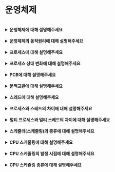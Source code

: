 # 운영체제

<br>

<details>
    <summary><b>운영체제에 대해 설명해주세요</b></summary>
    <br>
    운영체제는 컴퓨터의 자원을 효율적으로 관리하고 운영하기 위한 시스템 소프트웨어입니다.<br>
    또한 CLI, GUI, 쉘 등 사용자의 편리성을 위한 인터페이스를 제공합니다.
</details>

<br>

<details>
    <summary><b>운영체제의 동작원리에 대해 설명해주세요</b></summary>
    <br>
    운영체제는 커널이라는 계층을 통해 메모리나 프로세스 등 컴퓨터 자원을 관리합니다.<br>
    사용자는 사용자 인터페이스를 통해 커널에 접근할 수 있습니다.<br>
    이 때 커널은 자원을 보호하기 위해 시스템 호출이라는 인터페이스 계층을 가집니다.<br>
    또한 디스크 I/O 발생시 커널은 하드웨어와 통신하기 위해 드라이버라는 인터페이스를 사용합니다.
</details>

<br>

<details>
    <summary><b>프로세스에 대해 설명해주세요</b></summary>
    <br>
    프로세스는 실행상태의 프로그램을 뜻합니다.<br>
    프로그램이 실행되면 프로세스로 전환되어 독립적인 메모리를 할당 받습니다.<br>
    프로세스의 메모리 구조는 코드, 데이터, 힙, 스택 영역으로 나뉩니다.<br>
    코드 영역은 컴파일된 실행 가능한 코드가 저장되는 영역이고, 데이터 영역은 전역 및 정적 변수가 저장되는 영역입니다.<br>
    스택 영역은 매개변수, 지역변수, 리턴 값 등이 저장되는 영역이며, 컴파일시 크기가 결정됩니다.<br>
    힙 영역은 동적 메모리를 할당 및 해제할 수 있는 영역이며, 런타임시 크기가 결정됩니다.
</details>

<br>

<details>
    <summary><b>프로세스 상태 변화에 대해 설명해주세요</b></summary>
    <br>
    프로세스의 상태로는 생성, 준비, 실행, 대기, 종료 상태가 있습니다.<br>
    프로세스가 생성되면 생성 상태가 되고, 바로 준비 상태로 변경됩니다.<br>
    이 때 준비 대기열큐에 해당 프로세스가 추가되고, CPU 스케줄러가 준비 큐에서 우선순위가 높은 프로세스를 실행 상태로 변경시킵니다.<br>
    실행 상태의 프로세스는 CPU 자원을 할당 받아 작업을 수행하게 되고, 모든 작업이 끝나면 종료 상태로 변경됩니다.<br>
    만약 프로세스 실행 중 이벤트나 입출력 요청이 발생한다면 해당 프로세스는 잠시 대기 상태로 변경되고, 이벤트가 완료되었을 때 다시 준비 상태가 됩니다.
</details>

<br>
    
<details>
    <summary><b>PCB에 대해 설명해주세요</b></summary>
    <br>
    프로세스 제어 블록은 커널의 데이터 공간에 존재하는 프로세스 정보를 저장하는 자료구조입니다.<br>
    프로세스가 실행 상태에서 준비 상태로 변경될 때 프로세스의 작업 진행 상황을 저장해놓지 않으면 해당 프로세스가 다시 실행상태가 되었을 때 처음부터 작업을 실행해야 합니다.<br>
    따라서 프로세스가 실행될 때 작업 진행상황을 지속적으로 프로세스 제어 블록에 저장하여 프로세스 상태가 변경되어도 마지막 작업 지점부터 시작할 수 있도록 해줍니다.
</details>

<br>

<details>
    <summary><b>문맥교환에 대해 설명해주세요</b></summary>
    <br>
    문맥교환은 CPU 제어권이 다른 프로세스로 전환되는 과정을 뜻합니다.<br>
    예를 들어 프로세스가 대기 상태로 변경될 때 준비 상태의 프로세스로 CPU 제어권이 변경되게 됩니다.<br>
    이 때 문맥교환이 발생하며 대기 상태로 변경될 프로세스의 문맥을 PCB에 저장하고, 새로 실행될 프로세스의 PCB에서 문맥을 복원시킵니다.<br>
    여기서 문맥교환에 필요한 시간과 메모리를 오버헤드라 부릅니다.
</details>

<br>

<details>
    <summary><b>스레드에 대해 설명해주세요</b></summary>
    <br>
    스레드는 프로세스의 실행 단위로, 프로세스는 최소 하나 이상의 스레드를 가집니다.<br>
    하나의 프로세스가 수행해야 하는 작업을 스레드가 나누어 수행함으로써 프로세스의 처리 속도를 높이는 역할을 합니다.<br>
    스레드는 프로세스의 코드, 데이터, 힙 영역을 공유하고, 레지스터 및 스택 영역은 각 스레드마다 따로 할당 받습니다.<br>
    각 스레드가 메모리 공간을 공유하기 때문에 스레드간 통신 비용이 적어 문맥교환에 용이합니다.
</details>

<br>

<details>
    <summary><b>프로세스와 스레드의 차이에 대해 설명해주세요</b></summary>
    <br>
    프로세스는 실행중인 프로그램을 뜻하며 독립된 메모리 영역을 가져 프로세스는 서로 침범할 수 없습니다.<br>
    스레드는 프로세스의 실행 단위로 프로세스 메모리 영역 중 스택 영역을 제외한 부분을 공유합니다.
</details>

<br>

<details>
    <summary><b>멀티 프로세스와 멀티 스레드의 차이에 대해 설명해주세요</b></summary>
    <br>
    멀티 프로세스는 하나의 프로그램을 여러개의 프로세스로 구성하는 것으로, 프로세스는 독립된 메모리 영역을 가지고 서로 침범할 수 없습니다.<br>
    멀티 스레드는 하나의 프로세스가 여러개의 스레드로 구성하는 것을 뜻하며 프로세스 내부에서 메모리를 공유합니다.<br>
    이와 같은 자원공유 여부의 차이때문에 멀티 프로세스는 한 프로세스에 문제가 생겨도 다른 프로세스에는 영향을 끼치지 않지만, 멀티 스레드는 한 스레드가 문제가 생기면 프로세스 전체에 영향을 끼치게 됩니다.<br>
    하지만 멀티 스레드의 경우 문맥 교환이 발생했을 때 스택 영역만 변경하면 되기에 오버헤드가 적게 발생하는 반면, 멀티 프로세스의 경우 메모리 영역 초기화 작업이 일어나기 때문에 오버헤드가 크게 발생합니다.
</details>

<br>

<details>
    <summary><b>스케줄러(스케줄링)의 종류에 대해 설명해주세요</b></summary>
    <br>
    스케줄러란 어떤 프로세스에게 자원을 할당할지 선택하는 커널 모듈입니다.<br>
    스케줄러는 장기, 중기, 단기 스케줄러 세가지 종류가 있습니다.<br>
    장기 스케줄러는 준비 큐에 넣을 프로세스를 선택하는 스케줄러로, 한정된 메모리에서 한번에 많은 프로세스가 올라오게 되면 프로세스를 임시로 디스크에 저장합니다.<br>
    중기 스케줄러는 메모리에 적재된 프로세스 수를 관리하는 스케줄러로, 메모리에 프로세스가 너무 많아질 경우 준비나 대기상태의 프로세스 메모리를 빼앗아 디스크로 swap out합니다.<br>
    단기 스케줄러는 CPU 스케줄러라고 불리며 준비 큐에서 CPU를 할당할 프로세스를 선택하는 역할을 합니다.
</details>

<br>

<details>
    <summary><b>CPU 스케줄링에 대해 설명해주세요</b></summary>
    <br>
    CPU 스케줄링이란 준비 큐에 있는 프로세스를 스케줄링 알고리즘을 통해 선택하여 CPU를 할당하는 작업을 말합니다.<br>
    빈번히 일어나는 프로세스의 CPU 교체 과정에서 CPU 이용률을 최대화하기 위해 사용됩니다.
</details>

<br>

<details>
    <summary><b>CPU 스케줄링의 발생 시점에 대해 설명해주세요</b></summary>
    <br>
    CPU 스케줄링은 네가지 상황에서 발생합니다.<br>
    인터럽트가 발생되어 프로세스가 실행상태에서 준비상태로 변경될 때, 실행상태의 프로세스가 종료될때, 실행상태의 프로세스가 입출력이 발생하여 대기 상태로 변경될 때, 대기상태의 프로세스가 입출력 작업이 완료되어 준비상태로 변경될 때 CPU 스케줄링이 발생하게 됩니다.
</details>

<br>

<details>
    <summary><b>CPU 스케줄링 종류에 대해 설명해주세요</b></summary>
    <br>
    CPU 스케줄링의 종류는 선점 방식과 비선점 방식 두가지가 있습니다.<br>
    선점 방식은 프로세스가 CPU를 점유하고 있어도 운영체제가 강제로 CPU를 빼앗을 수 있는 방식입니다.<br>
    따라서 우선순위가 높은 프로세스를 빠르게 실행할 수 있는 장점이 있어 실시간 응답 시스템에 적합하지만, 잦은 CPU 교체로 인한 문맥교환 발생으로 오버헤드가 발생하는 단점도 존재합니다.<br>
    비선점 방식은 프로세스가 CPU를 점유하고 있을때 이를 빼앗을 수 없는 방식입니다.<br>
    따라서 문맥교환이 자주 발생하지 않아 응답시간 예측이 쉽고, 일괄처리 시스템에 적합하지만, 빠르게 처리해야 하는 프로세스가 있어도 계속 대기해야 하는 단점이 있습니다.
</details>

<br>
